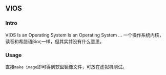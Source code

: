 ## VIOS

### Intro
VIOS Is an Operating System Is an Operating System ...
一个操作系统内核，读音和希腊语βίος一样，但其实并没有什么意思。

### Usage
直接`make image`即可得到软盘镜像文件，可放在虚拟机测试。


